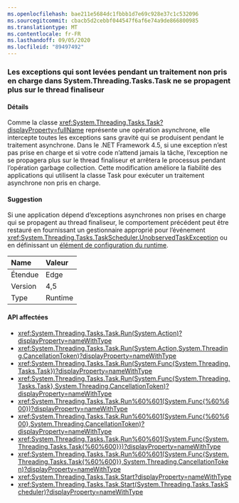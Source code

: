 ```yaml
---
ms.openlocfilehash: bae211e5684dc1fbbb1d7e69c928e37c1c532096
ms.sourcegitcommit: cbacb5d2cebbf044547f6af6e74a9de866800985
ms.translationtype: MT
ms.contentlocale: fr-FR
ms.lasthandoff: 09/05/2020
ms.locfileid: "89497492"
---
```

### <a name="exceptions-during-unobserved-processing-in-systemthreadingtaskstask-no-longer-propagate-on-finalizer-thread"></a>Les exceptions qui sont levées pendant un traitement non pris en charge dans System.Threading.Tasks.Task ne se propagent plus sur le thread finaliseur

#### <a name="details"></a>Détails

Comme la classe <xref:System.Threading.Tasks.Task?displayProperty=fullName> représente une opération asynchrone, elle intercepte toutes les exceptions sans gravité qui se produisent pendant le traitement asynchrone. Dans le .NET Framework 4.5, si une exception n’est pas prise en charge et si votre code n’attend jamais la tâche, l’exception ne se propagera plus sur le thread finaliseur et arrêtera le processus pendant l’opération garbage collection. Cette modification améliore la fiabilité des applications qui utilisent la classe Task pour exécuter un traitement asynchrone non pris en charge.

#### <a name="suggestion"></a>Suggestion

Si une application dépend d’exceptions asynchrones non prises en charge qui se propagent au thread finaliseur, le comportement précédent peut être restauré en fournissant un gestionnaire approprié pour l’événement <xref:System.Threading.Tasks.TaskScheduler.UnobservedTaskException> ou en définissant un [élément de configuration du runtime](~/docs/framework/configure-apps/file-schema/runtime/throwunobservedtaskexceptions-element.md).

| Name    | Valeur       |
|:--------|:------------|
| Étendue   |Edge|
|Version|4,5|
|Type|Runtime|

#### <a name="affected-apis"></a>API affectées

- <xref:System.Threading.Tasks.Task.Run(System.Action)?displayProperty=nameWithType>
- <xref:System.Threading.Tasks.Task.Run(System.Action,System.Threading.CancellationToken)?displayProperty=nameWithType>
- <xref:System.Threading.Tasks.Task.Run(System.Func{System.Threading.Tasks.Task})?displayProperty=nameWithType>
- <xref:System.Threading.Tasks.Task.Run(System.Func{System.Threading.Tasks.Task},System.Threading.CancellationToken)?displayProperty=nameWithType>
- <xref:System.Threading.Tasks.Task.Run%60%601(System.Func{%60%600})?displayProperty=nameWithType>
- <xref:System.Threading.Tasks.Task.Run%60%601(System.Func{%60%600},System.Threading.CancellationToken)?displayProperty=nameWithType>
- <xref:System.Threading.Tasks.Task.Run%60%601(System.Func{System.Threading.Tasks.Task{%60%600}})?displayProperty=nameWithType>
- <xref:System.Threading.Tasks.Task.Run%60%601(System.Func{System.Threading.Tasks.Task{%60%600}},System.Threading.CancellationToken)?displayProperty=nameWithType>
- <xref:System.Threading.Tasks.Task.Start?displayProperty=nameWithType>
- <xref:System.Threading.Tasks.Task.Start(System.Threading.Tasks.TaskScheduler)?displayProperty=nameWithType>

<!--

#### Affected APIs

- `M:System.Threading.Tasks.Task.Run(System.Action)`
- `M:System.Threading.Tasks.Task.Run(System.Action,System.Threading.CancellationToken)`
- `M:System.Threading.Tasks.Task.Run(System.Func{System.Threading.Tasks.Task})`
- `M:System.Threading.Tasks.Task.Run(System.Func{System.Threading.Tasks.Task},System.Threading.CancellationToken)`
- ``M:System.Threading.Tasks.Task.Run``1(System.Func{``0})``
- ``M:System.Threading.Tasks.Task.Run``1(System.Func{``0},System.Threading.CancellationToken)``
- ``M:System.Threading.Tasks.Task.Run``1(System.Func{System.Threading.Tasks.Task{``0}})``
- ``M:System.Threading.Tasks.Task.Run``1(System.Func{System.Threading.Tasks.Task{``0}},System.Threading.CancellationToken)``
- `M:System.Threading.Tasks.Task.Start`
- `M:System.Threading.Tasks.Task.Start(System.Threading.Tasks.TaskScheduler)`

-->
